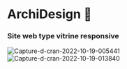 <h1>ArchiDesign 🎨 </h1> 
<h3>Site web type vitrine responsive</h3>

<img src="https://i.ibb.co/dQfTRfY/Capture-d-cran-2022-10-19-005441.jpg" alt="Capture-d-cran-2022-10-19-005441" border="0">
<img src="https://i.ibb.co/f0gcgsB/Capture-d-cran-2022-10-19-013840.jpg" alt="Capture-d-cran-2022-10-19-013840" border="0">
